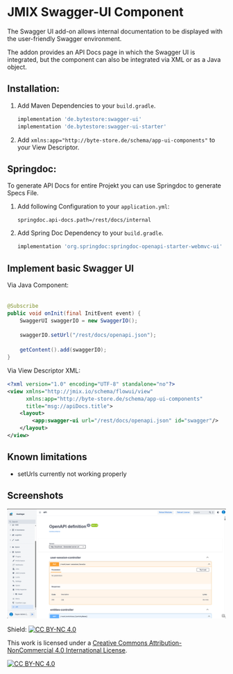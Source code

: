 # JMIX Swagger-UI Component

The Swagger UI add-on allows internal documentation to be displayed with the user-friendly Swagger environment.

The addon provides an API Docs page in which the Swagger UI is integrated, but the component can also be integrated via
XML or as a Java object.

## Installation:

1. Add Maven Dependencies to your `build.gradle`.
    ```groovy
    implementation 'de.bytestore:swagger-ui'
    implementation 'de.bytestore:swagger-ui-starter' 
    ```
2. Add `xmlns:app="http://byte-store.de/schema/app-ui-components"` to your View Descriptor.

## Springdoc:

To generate API Docs for entire Projekt you can use Springdoc to generate Specs File.

1. Add following Configuration to your `application.yml`:
   ```properties
   springdoc.api-docs.path=/rest/docs/internal
   ```
2. Add Spring Doc Dependency to your `build.gradle`.
   ```groovy
   implementation 'org.springdoc:springdoc-openapi-starter-webmvc-ui'
   ```

## Implement basic Swagger UI

Via Java Component:

```java

@Subscribe
public void onInit(final InitEvent event) {
    SwaggerUI swaggerIO = new SwaggerIO();

    swaggerIO.setUrl("/rest/docs/openapi.json");

    getContent().add(swaggerIO);
}
```

Via View Descriptor XML:

```xml
<?xml version="1.0" encoding="UTF-8" standalone="no"?>
<view xmlns="http://jmix.io/schema/flowui/view"
      xmlns:app="http://byte-store.de/schema/app-ui-components"
      title="msg://apiDocs.title">
    <layout>
        <app:swagger-ui url="/rest/docs/openapi.json" id="swagger"/>
    </layout>
</view>
```

## Known limitations

- setUrls currently not working properly

## Screenshots

![img.png](img.png)

Shield: [![CC BY-NC 4.0][cc-by-nc-shield]][cc-by-nc]

This work is licensed under a
[Creative Commons Attribution-NonCommercial 4.0 International License][cc-by-nc].

[![CC BY-NC 4.0][cc-by-nc-image]][cc-by-nc]

[cc-by-nc]: https://creativecommons.org/licenses/by-nc/4.0/

[cc-by-nc-image]: https://licensebuttons.net/l/by-nc/4.0/88x31.png

[cc-by-nc-shield]: https://img.shields.io/badge/License-CC%20BY--NC%204.0-lightgrey.svg
